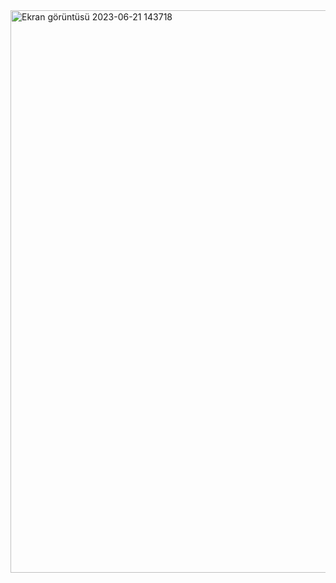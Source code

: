 <img width="900" alt="Ekran görüntüsü 2023-06-21 143718" src="https://github.com/Kaano1/LeetCode/assets/89842738/c44ad8ee-4cbe-4299-9f1b-96a5b6f60ae1">

